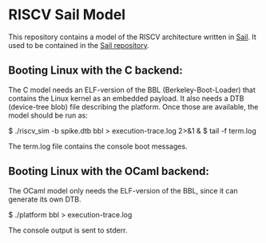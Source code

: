 RISCV Sail Model
================

This repository contains a model of the RISCV architecture written in [Sail](https://www.cl.cam.ac.uk/~pes20/sail/). It used to be contained in the [Sail repository](https://github.com/rems-project/sail).

Booting Linux with the C backend:
---------------------------------

The C model needs an ELF-version of the BBL (Berkeley-Boot-Loader) that contains
the Linux kernel as an embedded payload.  It also needs a DTB (device-tree blob)
file describing the platform.  Once those are available, the model should be run
as:

$ ./riscv_sim -b spike.dtb bbl > execution-trace.log 2>&1 &
$ tail -f term.log

The term.log file contains the console boot messages.


Booting Linux with the OCaml backend:
-------------------------------------

The OCaml model only needs the ELF-version of the BBL, since it can generate its
own DTB.

$ ./platform bbl > execution-trace.log

The console output is sent to stderr.
